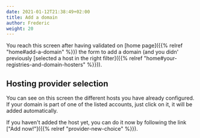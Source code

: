 ```yaml
---
date: 2021-01-12T21:38:49+02:00
title: Add a domain
author: Frederic
weight: 20
---
```


You reach this screen after having validated on [home page]({{% relref "home#add-a-domain" %}}) the form to add a domain (and you didn' previously [selected a host in the right filter]({{% relref "home#your-registries-and-domain-hosters" %}})).

## Hosting provider selection

You can see on this screen the different hosts you have already configured.
If your domain is part of one of the listed accounts, just click on it, it will be added automatically.

If you haven't added the host yet, you can do it now by following the link ["Add now!"]({{% relref "provider-new-choice" %}}).
